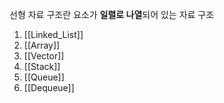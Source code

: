 선형 자료 구조란 요소가 **일렬로 나열**되어 있는 자료 구조

1. [[Linked_List]]
2. [[Array]]
3. [[Vector]]
4. [[Stack]]
5. [[Queue]]
6.  [[Dequeue]]